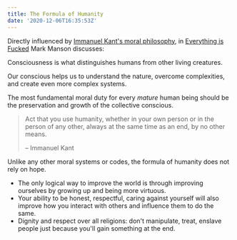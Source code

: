 ```yaml
---
title: The Formula of Humanity
date: '2020-12-06T16:35:53Z'
---
```


Directly influenced by [Immanuel Kant's moral philosophy](https://www.youtube.com/watch?v=nsgAsw4XGvU), in [Everything is Fucked](../books-everything-is-fucked.md) Mark Manson discusses:

Consciousness is what distinguishes humans from other living creatures.

Our conscious helps us to understand the nature, overcome complexities, and create even more complex systems.

The most fundamental moral duty for every _mature_ human being should be the preservation and growth of the collective conscious.

> Act that you use humanity, whether in your own person or in the person of any other, always at the same time as an end, by no other means.
>
> – Immanuel Kant

Unlike any other moral systems or codes, the formula of humanity does not rely on hope.

- The only logical way to improve the world is through improving ourselves by growing up and being more virtuous.
- Your ability to be honest, respectful, caring against yourself will also improve how you interact with others and influence them to do the same.
- Dignity and respect over all religions: don't manipulate, treat, enslave people just because you'll gain something at the end.
